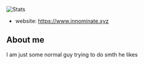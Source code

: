![Stats](https://github-readme-stats.vercel.app/api?username=NotInnominate)

- website: https://www.innominate.xyz

## About me

I am just some normal guy trying to do smth he likes
